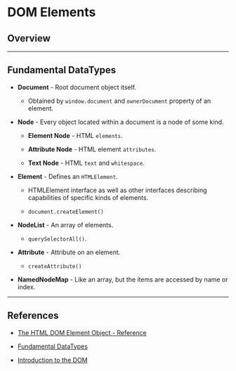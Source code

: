 # DOM Elements

## Overview

---

## Fundamental DataTypes

* __Document__ - Root document object itself. 
    
    * Obtained by `window.document` and `ownerDocument` property of an element.

* __Node__  - Every object located within a document is a node of some kind.

    * __Element Node__ - HTML `elements`.
    
    * __Attribute Node__ - HTML element `attributes`.

    * __Text Node__ - HTML `text` and `whitespace`.

* __Element__ - Defines an `HTMLElement`.

    * HTMLElement interface as well as other interfaces describing capabilities of specific kinds of elements.

    * `document.createElement()`

* __NodeList__ - An array of elements.

    * `querySelectorAll()`.

* __Attribute__ - Attribute on an element.

    * `createAttribute()`

* __NamedNodeMap__ - Like an array, but the items are accessed by name or index.

---

## References

* [The HTML DOM Element Object - Reference](https://www.w3schools.com/jsref/dom_obj_all.asp)

* [Fundamental DataTypes](https://developer.mozilla.org/en-US/docs/Web/API/Document_Object_Model/Introduction#important_data_types)

* [Introduction to the DOM](https://developer.mozilla.org/en-US/docs/Web/API/Document_Object_Model/Introduction)
